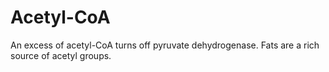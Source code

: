 # Acetyl-CoA
An excess of acetyl-CoA turns off pyruvate dehydrogenase. Fats are a rich source of acetyl groups.